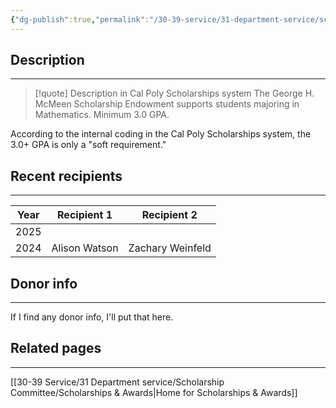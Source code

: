 ```yaml
---
{"dg-publish":true,"permalink":"/30-39-service/31-department-service/scholarship-committee/01-awards/george-h-mc-meen-scholarship-endowment/","updated":"2025-05-07T10:07:41-07:00"}
---
```


## Description
---

> [!quote] Description in Cal Poly Scholarships system
> The George H. McMeen Scholarship Endowment supports students majoring in Mathematics. Minimum 3.0 GPA.

According to the internal coding in the Cal Poly Scholarships system, the 3.0+ GPA is only a "soft requirement."

## Recent recipients
---


| Year | Recipient 1   | Recipient 2      |
| ---- | ------------- | ---------------- |
| 2025 |               |                  |
| 2024 | Alison Watson | Zachary Weinfeld |


## Donor info
---
If I find any donor info, I'll put that here.

## Related pages
---

[[30-39 Service/31 Department service/Scholarship Committee/Scholarships & Awards\|Home for Scholarships & Awards]]